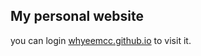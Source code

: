 ## My personal website

you can login [whyeemcc.github.io](https://whyeemcc.github.io/) to visit it.



